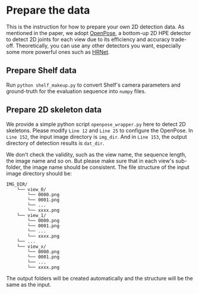 # Prepare the data

This is the instruction for how to prepare your own 2D detection data. As mentioned in the paper, we adopt [OpenPose](https://github.com/CMU-Perceptual-Computing-Lab/openpose), a bottom-up 2D HPE detector to detect 2D joints for each view due to its efficiency and accuracy trade-off. Theoretically, you can use any other detectors you want, especially some more powerful ones such as [HRNet](https://github.com/HRNet/HRNet-Human-Pose-Estimation).


## Prepare Shelf data

Run ``python shelf_makeup.py`` to convert Shelf's camera parameters and ground-truth for the evaluation sequence into ``numpy`` files.

## Prepare 2D skeleton data

We provide a simple python script ``openpose_wrapper.py`` here to detect 2D skeletons. Please modify ``Line 12`` and ``Line 25`` to configure the OpenPose. In ``Line 152``, the input image directory is ``img_dir``. And in ``Line 153``, the output directory of detection results is ``dat_dir``.

We don't check the validity, such as the view name, the sequence length, the image name and so on. But please make sure that in each view's sub-folder, the image name should be consistent. The file structure of the input image directory should be:

```
IMG_DIR/
    └── view_0/
        └── 0000.png
        └── 0001.png
        └── ...
        └── xxxx.png
    └── view_1/
        └── 0000.png
        └── 0001.png
        └── ...
        └── xxxx.png
    └── ...
    └── view_x/
        └── 0000.png
        └── 0001.png
        └── ...
        └── xxxx.png
```

The output folders will be created automatically and the structure will be the same as the input.